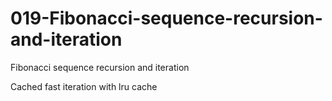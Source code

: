 # 019-Fibonacci-sequence-recursion-and-iteration

Fibonacci sequence recursion and iteration

Cached fast iteration with lru cache
